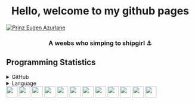 <h1 align="center">Hello, welcome to my github pages</h1>
<a href="https://"><img src="https://user-images.githubusercontent.com/67855694/175751941-1b411115-ee4a-4ed0-ab5c-120345fd5756.png" alt="Prinz Eugen Azurlane" /></a>

<h3 align="center">A weebs who simping to shipgirl ⚓</h3>

## Programming Statistics
<details>
  <summary>GitHub</summary>
  <a href="https://github.com/noxzym"><img src="https://github-readme-stats.vercel.app/api?username=noxzym&show_icons=true&count_private=true&include_all_commits=true&count_private=true&theme=react " alt="GitHub Stats" /></a>
</details>

<details>
  <summary>Language</summary>
  <a href="https://github.com/noxzym"><img src="https://github-readme-stats.vercel.app/api/top-langs/?username=noxzym&show_icons=true&count_private=true&include_all_commits=true&count_private=true&layout=compact&theme=react" alt="Language"/></a>
</details>

<div>
  <a href="https://typescriptlang.org"><img src="https://cdn.jsdelivr.net/gh/devicons/devicon/icons/typescript/typescript-original.svg" width="30" /></a>
  <a href="https://developer.mozilla.org/en-US/docs/Web/JavaScript"><img src="https://cdn.jsdelivr.net/gh/devicons/devicon/icons/javascript/javascript-original.svg" width="30" /></a>
  <a href="https://nodejs.org"><img src="https://cdn.jsdelivr.net/gh/devicons/devicon/icons/nodejs/nodejs-original.svg" width="30" /></a>
  <a href="https://reactjs.org"><img src="https://cdn.jsdelivr.net/gh/devicons/devicon/icons/react/react-original.svg" width="30" /></a>
  <a href="https://nextjs.org"><img src="https://cdn.jsdelivr.net/gh/devicons/devicon/icons/nextjs/nextjs-original.svg" width="30" /></a>
  <a href="https://mongodb.com"><img src="https://cdn.jsdelivr.net/gh/devicons/devicon/icons/mongodb/mongodb-original-wordmark.svg" width="30" /></a>
  <a href="https://code.visualstudio.com"><img src="https://cdn.jsdelivr.net/gh/devicons/devicon/icons/vscode/vscode-original.svg" width="30" /></a>
  <a href="https://java.com"><img src="https://cdn.jsdelivr.net/gh/devicons/devicon/icons/java/java-original.svg" width="30" /></a>
  <a href="https://kotlinlang.org"><img src="https://cdn.jsdelivr.net/gh/devicons/devicon/icons/kotlin/kotlin-original.svg" width="30" /></a>
  <a href="https://www.linux.org/"><img src="https://cdn.jsdelivr.net/gh/devicons/devicon/icons/linux/linux-original.svg" width="30" /></a>
  <a href="https://npmjs.com"><img src="https://cdn.jsdelivr.net/gh/devicons/devicon/icons/npm/npm-original-wordmark.svg" width="30" /></a>
  <a href="https://tailwindcss.com"><img src="https://cdn.jsdelivr.net/gh/devicons/devicon/icons/tailwindcss/tailwindcss-plain.svg" width="30" /></a>
</div>
